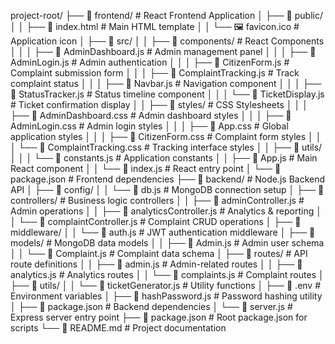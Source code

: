 project-root/
├── 📁 frontend/                          # React Frontend Application
│   ├── 📁 public/
│   │   ├── 📄 index.html                 # Main HTML template
│   │   └── 🖼️ favicon.ico                # Application icon
│   ├── 📁 src/
│   │   ├── 📁 components/                # React Components
│   │   │   ├── 📄 AdminDashboard.js      # Admin management panel
│   │   │   ├── 📄 AdminLogin.js          # Admin authentication
│   │   │   ├── 📄 CitizenForm.js         # Complaint submission form
│   │   │   ├── 📄 ComplaintTracking.js   # Track complaint status
│   │   │   ├── 📄 Navbar.js              # Navigation component
│   │   │   ├── 📄 StatusTracker.js       # Status timeline component
│   │   │   └── 📄 TicketDisplay.js       # Ticket confirmation display
│   │   ├── 📁 styles/                    # CSS Stylesheets
│   │   │   ├── 📄 AdminDashboard.css     # Admin dashboard styles
│   │   │   ├── 📄 AdminLogin.css         # Admin login styles
│   │   │   ├── 📄 App.css                # Global application styles
│   │   │   ├── 📄 CitizenForm.css        # Complaint form styles
│   │   │   └── 📄 ComplaintTracking.css  # Tracking interface styles
│   │   ├── 📁 utils/
│   │   │   └── 📄 constants.js           # Application constants
│   │   ├── 📄 App.js                     # Main React component
│   │   └── 📄 index.js                   # React entry point
│   └── 📄 package.json                   # Frontend dependencies
├── 📁 backend/                           # Node.js Backend API
│   ├── 📁 config/
│   │   └── 📄 db.js                      # MongoDB connection setup
│   ├── 📁 controllers/                   # Business logic controllers
│   │   ├── 📄 adminController.js         # Admin operations
│   │   ├── 📄 analyticsController.js     # Analytics & reporting
│   │   └── 📄 complaintController.js     # Complaint CRUD operations
│   ├── 📁 middleware/
│   │   └── 📄 auth.js                    # JWT authentication middleware
│   ├── 📁 models/                        # MongoDB data models
│   │   ├── 📄 Admin.js                   # Admin user schema
│   │   └── 📄 Complaint.js               # Complaint data schema
│   ├── 📁 routes/                        # API route definitions
│   │   ├── 📄 admin.js                   # Admin-related routes
│   │   ├── 📄 analytics.js               # Analytics routes
│   │   └── 📄 complaints.js              # Complaint routes
│   ├── 📁 utils/
│   │   └── 📄 ticketGenerator.js         # Utility functions
│   ├── 📄 .env                           # Environment variables
│   ├── 📄 hashPassword.js                # Password hashing utility
│   ├── 📄 package.json                   # Backend dependencies
│   └── 📄 server.js                      # Express server entry point
├── 📄 package.json                       # Root package.json for scripts
└── 📄 README.md                          # Project documentation
